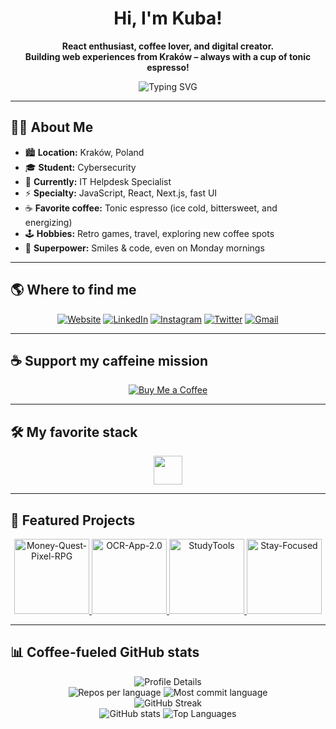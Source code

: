 <!--
██████╗  █████╗  ██████╗██╗  ██╗███████╗
██╔══██╗██╔══██╗██╔════╝██║ ██╔╝██╔════╝
██████╔╝███████║██║     █████╔╝ █████╗  
██╔═══╝ ██╔══██║██║     ██╔═██╗ ██╔══╝  
██║     ██║  ██║╚██████╗██║  ██╗███████╗
╚═╝     ╚═╝  ╚═╝ ╚═════╝╚═╝  ╚═╝╚══════╝
    ☕️ Coffee. Code. Creativity. Kuba.
-->

<h1 align="center">
  Hi, I'm Kuba!
</h1>

<p align="center"><b>
React enthusiast, coffee lover, and digital creator.<br>
Building web experiences from Kraków – always with a cup of tonic espresso!
</b></p>

<p align="center">
  <img src="https://readme-typing-svg.demolab.com?font=Fira+Code&size=24&pause=1100&color=4AE8C4&center=true&width=800&lines=I+code+with+passion+and+curiosity.;React+is+my+superpower!;No+day+without+coffee+and+commits.;Let%E2%80%99s+create+something+unforgettable+%F0%9F%92%A1" alt="Typing SVG">
</p>

---

## 🧑‍🚀 About Me

- 🏙️ **Location:** Kraków, Poland
- 🎓 **Student:** Cybersecurity
- 💼 **Currently:** IT Helpdesk Specialist
- ⚡ **Specialty:** JavaScript, React, Next.js, fast UI
- ☕ **Favorite coffee:** Tonic espresso (ice cold, bittersweet, and energizing)
- 🕹️ **Hobbies:** Retro games, travel, exploring new coffee spots
- 🦸 **Superpower:** Smiles & code, even on Monday mornings

---

## 🌎 Where to find me

<p align="center">
  <a href="https://jhyziak.eu/"><img src="https://img.shields.io/badge/Website-jhyziak.eu-0099ff?style=for-the-badge&logo=google-chrome" alt="Website"/></a>
  <a href="https://www.linkedin.com/in/jakub-hyziak-a58193221/"><img src="https://img.shields.io/badge/LinkedIn-Kuba-0077B5?style=for-the-badge&logo=linkedin" alt="LinkedIn"/></a>
  <a href="https://www.instagram.com/jacob22092"><img src="https://img.shields.io/badge/Instagram-jacob22092-E4405F?style=for-the-badge&logo=instagram" alt="Instagram"/></a>
  <a href="https://twitter.com/JakubHyziak1"><img src="https://img.shields.io/badge/Twitter-@JakubHyziak1-1DA1F2?style=for-the-badge&logo=twitter" alt="Twitter"/></a>
  <a href="mailto:Jakub2001411@gmail.com"><img src="https://img.shields.io/badge/Email-Jakub2001411@gmail.com-D14836?style=for-the-badge&logo=gmail&logoColor=white" alt="Gmail"/></a>
</p>

---

## ☕️ Support my caffeine mission

<p align="center">
  <a href="https://buymeacoffee.com/jacob22092">
    <img src="https://img.shields.io/badge/Buy%20me%20a%20coffee-FFDD00?style=for-the-badge&logo=buy-me-a-coffee&logoColor=black" alt="Buy Me a Coffee"/>
  </a>
</p>

---

## 🛠️ My favorite stack

<p align="center">
  <img src="https://skillicons.dev/icons?i=js,ts,react,nextjs,nodejs,redux,graphql,html,css,git,figma,vercel" height="46" />
</p>

---

## 🚩 Featured Projects

<p align="center">
  <a href="https://github.com/Jacob22092/Money-Quest-Pixel-RPG">
    <img src="https://github-readme-stats.vercel.app/api/pin/?username=Jacob22092&repo=Money-Quest-Pixel-RPG&theme=tokyonight" alt="Money-Quest-Pixel-RPG" height="120"/>
  </a>
  <a href="https://github.com/Jacob22092/OCR-App-2.0">
    <img src="https://github-readme-stats.vercel.app/api/pin/?username=Jacob22092&repo=OCR-App-2.0&theme=tokyonight" alt="OCR-App-2.0" height="120"/>
  </a>
  <a href="https://github.com/Jacob22092/StudyTools">
    <img src="https://github-readme-stats.vercel.app/api/pin/?username=Jacob22092&repo=StudyTools&theme=tokyonight" alt="StudyTools" height="120"/>
  </a>
  <a href="https://github.com/Jacob22092/Stay-Focused">
    <img src="https://github-readme-stats.vercel.app/api/pin/?username=Jacob22092&repo=Stay-Focused&theme=tokyonight" alt="Stay-Focused" height="120"/>
  </a>
</p>

---

## 📊 Coffee-fueled GitHub stats

<p align="center">
  <img src="https://github-profile-summary-cards.vercel.app/api/cards/profile-details?username=Jacob22092&theme=tokyonight" alt="Profile Details"/>
  <br/>
  <img src="https://github-profile-summary-cards.vercel.app/api/cards/repos-per-language?username=Jacob22092&theme=tokyonight" alt="Repos per language"/>
  <img src="https://github-profile-summary-cards.vercel.app/api/cards/most-commit-language?username=Jacob22092&theme=tokyonight" alt="Most commit language"/>
  <br/>
  <img src="https://streak-stats.demolab.com?user=Jacob22092&theme=tokyonight" alt="GitHub Streak"/>
  <br/>
  <img src="https://github-readme-stats.vercel.app/api?username=Jacob22092&show_icons=true&theme=tokyonight&count_private=true" alt="GitHub stats"/>
  <img src="https://github-readme-stats.vercel.app/api/top-langs/?username=Jacob22092&layout=compact&theme=tokyonight" alt="Top Languages"/>
</p>
